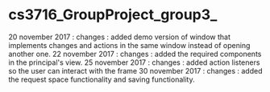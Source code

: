 # cs3716_GroupProject_group3_
20 november 2017 : changes : added demo version of window that implements changes and actions in the same window instead of opening another one.
22 november 2017 : changes : added the required components in the principal's view.
25 november 2017 : changes : added action listeners so the user can interact with the frame
30 november 2017 : changes : added the request space functionality and saving functionality.

